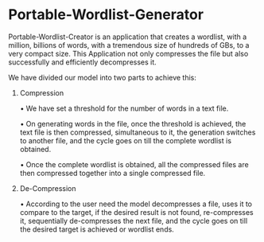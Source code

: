 # Portable-Wordlist-Generator
Portable-Wordlist-Creator is an application that creates a wordlist, with a million, billions of words, with a tremendous size of hundreds of GBs, to a very compact size. This Application not only compresses the file but also successfully and efficiently decompresses it.


We have divided our model into two parts to achieve this:

1) Compression

    • We have set a threshold for the number of words in a text file.
    
    • On generating words in the file, once the threshold is achieved, the text file is then compressed, simultaneous to it, the generation switches to another file, and the cycle goes on till the complete wordlist is obtained.
    
    • Once the complete wordlist is obtained, all the compressed files are then compressed together into a single compressed file.
 2) De-Compression
 
    • According to the user need the model decompresses a file, uses it to compare to the target, if the desired result is not found, re-compresses it, sequentially de-compresses the next file, and the cycle goes on till the desired target is achieved or wordlist ends.
    
    
